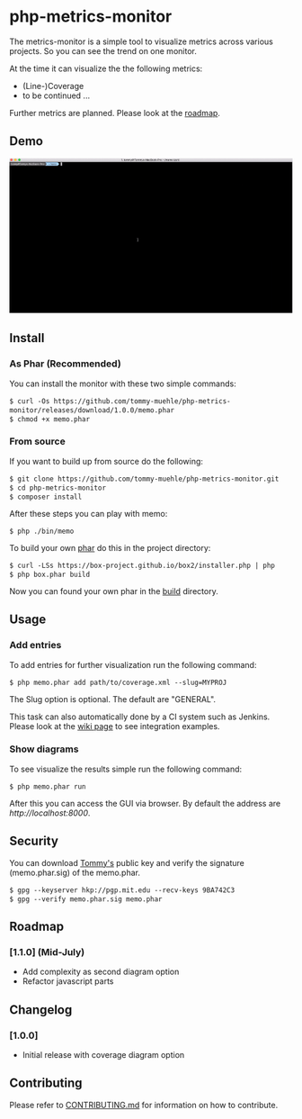 # php-metrics-monitor

The metrics-monitor is a simple tool to visualize metrics across various projects.
So you can see the trend on one monitor.

At the time it can visualize the the following metrics:

* (Line-)Coverage 
* to be continued ...

Further metrics are planned. Please look at the [roadmap](#roadmap).

## Demo

![demo](resources/memo.gif)

## <a name="install"></a> Install

### As Phar (Recommended)

You can install the monitor with these two simple commands:

```
$ curl -Os https://github.com/tommy-muehle/php-metrics-monitor/releases/download/1.0.0/memo.phar
$ chmod +x memo.phar
```

### From source

If you want to build up from source do the following:

```
$ git clone https://github.com/tommy-muehle/php-metrics-monitor.git
$ cd php-metrics-monitor
$ composer install
```

After these steps you can play with memo:
 
```
$ php ./bin/memo
``` 

To build your own [phar](http://php.net/manual/en/book.phar.php) do this in the project directory:

```
$ curl -LSs https://box-project.github.io/box2/installer.php | php
$ php box.phar build
```

Now you can found your own phar in the [build](build) directory.

## <a name="usage"></a> Usage

### Add entries

To add entries for further visualization run the following command:

```
$ php memo.phar add path/to/coverage.xml --slug=MYPROJ
```

The Slug option is optional. The default are "GENERAL".

This task can also automatically done by a CI system such as Jenkins. Please look at the 
[wiki page](https://github.com/tommy-muehle/php-metrics-monitor/wiki/Integration-in-CI-system) to see integration examples.

### Show diagrams

To see visualize the results simple run the following command:

```
$ php memo.phar run
```

After this you can access the GUI via browser. 
By default the address are *http://localhost:8000*.

## <a name="security"></a> Security

You can download [Tommy's](https://github.com/tommy-muehle) public key and verify the 
signature (memo.phar.sig) of the memo.phar.

```
$ gpg --keyserver hkp://pgp.mit.edu --recv-keys 9BA742C3
$ gpg --verify memo.phar.sig memo.phar
```

## <a name="roadmap"></a> Roadmap

### [1.1.0] (Mid-July)

- Add complexity as second diagram option 
- Refactor javascript parts

## Changelog

### [1.0.0]

- Initial release with coverage diagram option

## <a name="contribute"></a> Contributing

Please refer to [CONTRIBUTING.md](CONTRIBUTING.md) for information on how to contribute.
